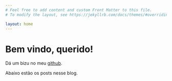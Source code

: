 ```yaml
---
# Feel free to add content and custom Front Matter to this file.
# To modify the layout, see https://jekyllrb.com/docs/themes/#overriding-theme-defaults

layout: home
---
```

# Bem vindo, querido!

Dá um bizu no meu [github](https://github.com/raphaelpaiva).

Abaixo estão os posts nesse blog.